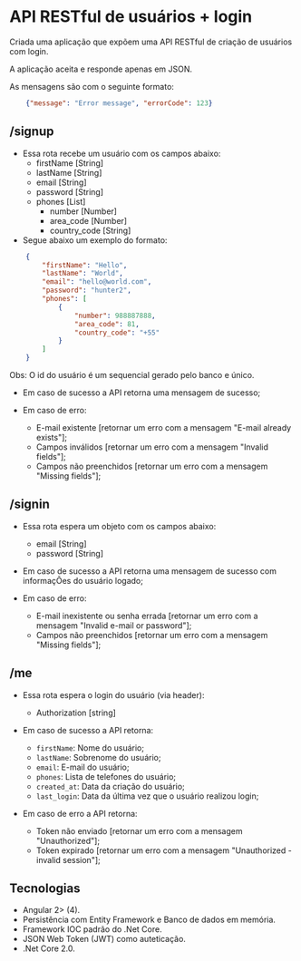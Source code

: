 # API RESTful de usuários + login

Criada uma aplicação que expõem uma API RESTful de criação de usuários com login.

A aplicação aceita e responde apenas em JSON.

As mensagens são com o seguinte formato:

```json
    {"message": "Error message", "errorCode": 123}
```

## /signup

* Essa rota recebe um usuário com os campos abaixo:
    - firstName [String]
    - lastName [String]
    - email [String]
    - password [String]
    - phones [List]
        - number [Number]
        - area_code [Number]
        - country_code [String]
* Segue abaixo um exemplo do formato:

```json
    {
        "firstName": "Hello",
        "lastName": "World",
        "email": "hello@world.com",
        "password": "hunter2",
        "phones": [
            {
                "number": 988887888,
                "area_code": 81,
                "country_code": "+55"
            }
        ]
    }
```
Obs: O id do usuário é um sequencial gerado pelo banco e único.

* Em caso de sucesso a API retorna uma mensagem de sucesso;

* Em caso de erro:
    - E-mail existente [retornar um erro com a mensagem "E-mail already exists"];
    - Campos inválidos [retornar um erro com a mensagem "Invalid fields"];
    - Campos não preenchidos [retornar um erro com a mensagem "Missing fields"];
    
## /signin
* Essa rota espera um objeto com os campos abaixo:
    - email [String]
    - password [String]

* Em caso de sucesso a API retorna uma mensagem de sucesso com informaçÕes do usuário logado;
* Em caso de erro:
    - E-mail inexistente ou senha errada [retornar um erro com a mensagem "Invalid e-mail or password"];
    - Campos não preenchidos [retornar um erro com a mensagem "Missing fields"];

## /me 
* Essa rota espera o login do usuário (via header):
    - Authorization [string]
 
* Em caso de sucesso a API retorna:
    - `firstName`: Nome do usuário;
    - `lastName`: Sobrenome do usuário;
    - `email`: E-mail do usuário;
    - `phones`: Lista de telefones do usuário;
    - `created_at`: Data da criação do usuário;
    - `last_login`: Data da última vez que o usuário realizou login;
* Em caso de erro a API retorna:
    - Token não enviado [retornar um erro com a mensagem "Unauthorized"];
    - Token expirado [retornar um erro com a mensagem "Unauthorized - invalid session"];

## Tecnologias
* Angular 2> (4).
* Persistência com Entity Framework e Banco de dados em memória.
* Framework IOC padrão do .Net Core.
* JSON Web Token (JWT) como auteticação.
* .Net Core 2.0.
